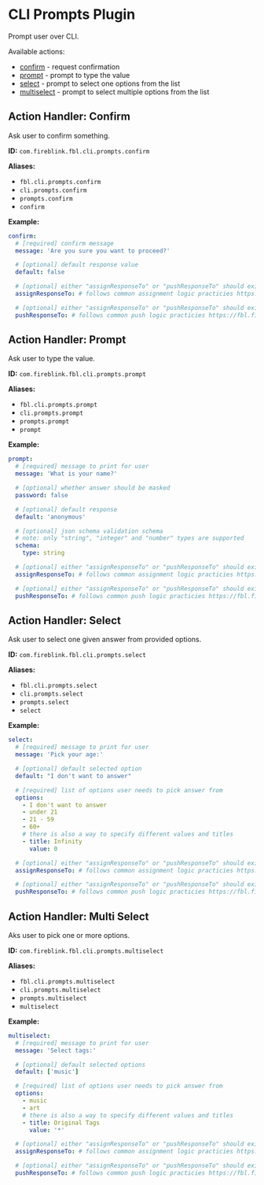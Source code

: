 # CLI Prompts Plugin

Prompt user over CLI.

Available actions:

- [confirm](prompts.md#action-handler-confirm) - request confirmation
- [prompt](prompts.md#action-handler-prompt) - prompt to type the value
- [select](prompts.md#action-handler-select) - prompt to select one options from the list
- [multiselect](prompts.md#action-handler-multiselect) - prompt to select multiple options from the list

## Action Handler: Confirm

Ask user to confirm something.

**ID:** `com.fireblink.fbl.cli.prompts.confirm`

**Aliases:**

- `fbl.cli.prompts.confirm`
- `cli.prompts.confirm`
- `prompts.confirm`
- `confirm`

**Example:**

```yaml
confirm:
  # [required] confirm message
  message: 'Are you sure you want to proceed?'

  # [optional] default response value
  default: false

  # [optional] either "assignResponseTo" or "pushResponseTo" should exist
  assignResponseTo: # follows common assignment logic practicies https://fbl.fireblink.com/plugins/common#assign-to

  # [optional] either "assignResponseTo" or "pushResponseTo" should exist
  pushResponseTo: # follows common push logic practicies https://fbl.fireblink.com/plugins/common#push-to
```

## Action Handler: Prompt

Ask user to type the value.

**ID:** `com.fireblink.fbl.cli.prompts.prompt`

**Aliases:**

- `fbl.cli.prompts.prompt`
- `cli.prompts.prompt`
- `prompts.prompt`
- `prompt`

**Example:**

```yaml
prompt:
  # [required] message to print for user
  message: 'What is your name?'

  # [optional] whether answer should be masked
  password: false

  # [optional] default response
  default: 'anonymous'

  # [optional] json schema validation schema
  # note: only "string", "integer" and "number" types are supported
  schema:
    type: string

  # [optional] either "assignResponseTo" or "pushResponseTo" should exist
  assignResponseTo: # follows common assignment logic practicies https://fbl.fireblink.com/plugins/common#assign-to

  # [optional] either "assignResponseTo" or "pushResponseTo" should exist
  pushResponseTo: # follows common push logic practicies https://fbl.fireblink.com/plugins/common#push-to
```

## Action Handler: Select

Ask user to select one given answer from provided options.

**ID:** `com.fireblink.fbl.cli.prompts.select`

**Aliases:**

- `fbl.cli.prompts.select`
- `cli.prompts.select`
- `prompts.select`
- `select`

**Example:**

```yaml
select:
  # [required] message to print for user
  message: 'Pick your age:'

  # [optional] default selected option
  default: "I don't want to answer"

  # [required] list of options user needs to pick answer from
  options:
    - I don't want to answer
    - under 21
    - 21 - 59
    - 60+
    # there is also a way to specify different values and titles
    - title: Infinity
      value: 0

  # [optional] either "assignResponseTo" or "pushResponseTo" should exist
  assignResponseTo: # follows common assignment logic practicies https://fbl.fireblink.com/plugins/common#assign-to

  # [optional] either "assignResponseTo" or "pushResponseTo" should exist
  pushResponseTo: # follows common push logic practicies https://fbl.fireblink.com/plugins/common#push-to
```

## Action Handler: Multi Select

Aks user to pick one or more options.

**ID:** `com.fireblink.fbl.cli.prompts.multiselect`

**Aliases:**

- `fbl.cli.prompts.multiselect`
- `cli.prompts.multiselect`
- `prompts.multiselect`
- `multiselect`

**Example:**

```yaml
multiselect:
  # [required] message to print for user
  message: 'Select tags:'

  # [optional] default selected options
  default: ['music']

  # [required] list of options user needs to pick answer from
  options:
    - music
    - art
    # there is also a way to specify different values and titles
    - title: Original Tags
      value: '*'

  # [optional] either "assignResponseTo" or "pushResponseTo" should exist
  assignResponseTo: # follows common assignment logic practicies https://fbl.fireblink.com/plugins/common#assign-to

  # [optional] either "assignResponseTo" or "pushResponseTo" should exist
  pushResponseTo: # follows common push logic practicies https://fbl.fireblink.com/plugins/common#push-to
```
